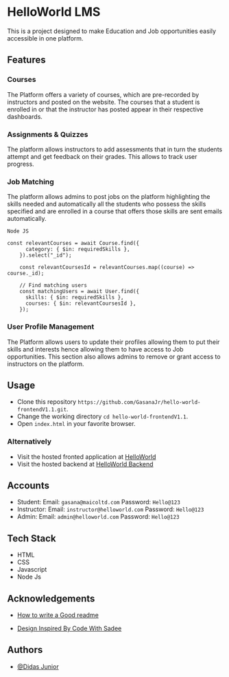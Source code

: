 
# HelloWorld LMS

This is a project designed to make Education and Job opportunities easily accessible in one platform.

## Features

### Courses

The Platform offers a variety of courses, which are pre-recorded by instructors and posted on the website. The courses that a student is enrolled in or that the instructor has posted appear in their respective dashboards.
### Assignments & Quizzes

The platform allows instructors to add assessments that in turn the students attempt and get feedback on their grades. This allows to track user progress.
### Job Matching

The platform allows admins to post jobs on the platform highlighting the skills needed and automatically all the students who possess the skills specified and are enrolled in a course that offers those skills are sent emails automatically.
````
Node JS

const relevantCourses = await Course.find({
      category: { $in: requiredSkills },
    }).select("_id");

    const relevantCoursesId = relevantCourses.map((course) => course._id);

    // Find matching users
    const matchingUsers = await User.find({
      skills: { $in: requiredSkills },
      courses: { $in: relevantCoursesId },
    });
````

### User Profile Management
The Platform allows users to update their profiles allowing them to put their skills and interests hence allowing them to have access to Job opportunities. This section also allows admins to remove or grant access to instructors on the platform.


## Usage

- Clone this repository `https://github.com/GasanaJr/hello-world-frontendV1.1.git`.
- Change the working directory `cd hello-world-frontendV1.1`.
- Open `index.html` in your favorite browser.


### Alternatively
- Visit the hosted fronted application at [HelloWorld](https://helloworldprojectv1.netlify.app/)
- Visit the hosted backend at [HelloWorld Backend](https://hello-world-backend-0jav.onrender.com)

## Accounts

- Student: Email: `gasana@maicoltd.com` Password: `Hello@123`
- Instructor: Email: `instructor@helloworld.com` Password: `Hello@123`
- Admin: Email: `admin@helloworld.com` Password: `Hello@123`

## Tech Stack
- HTML
- CSS
- Javascript
- Node Js

## Acknowledgements

- [How to write a Good readme](https://bulldogjob.com/news/449-how-to-write-a-good-readme-for-your-github-project)

- [Design Inspired By Code With Sadee](https://github.com/codewithsadee)

## Authors

- [@Didas Junior](https://www.github.com/GasanaJr)


